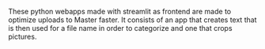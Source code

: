 These python webapps made with streamlit as frontend are made to optimize uploads to Master faster. It consists of an app that creates text that is then used for a file name in order to categorize and one that crops pictures.
